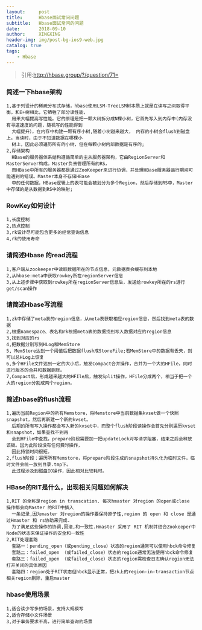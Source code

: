 ```yaml
---
layout:     post
title:      Hbase面试常问问题
subtitle:   Hbase面试常问的问题
date:       2018-09-10
author:     XINGXING
header-img: img/post-bg-ios9-web.jpg
catalog: true
tags:
    - Hbase
---
```


>
>引用:http://hbase.group/?/question/71=
> 

### 简述一下hbase架构
    1,基于列设计的稀疏分布式存储，hbase使用LSM-TreeLSM树本质上就是在读写之间取得平衡，和B+树相比，它牺牲了部分读性能，
      用来大幅提高写性能。它的原理是把一颗大树拆分成N棵小树，它首先写入到内存中(内存没有寻道速度的问题，随机写的性能得到
      大幅提升），在内存中构建一颗有序小树,随着小树越来越大， 内存的小树会flush到磁盘上。当读时，由于不知道数据在哪棵小
      树上，因此必须遍历所有的小树，但在每颗小树内部数据是有序的;
    2,存储架构
      HBase的服务器体系结构遵循简单的主从服务器架构，它由RegionServer和MasterServer构成。Master负责管理所有的RS，
      而HBase中所有的服务器都是通过ZooKeeper来进行协调，并处理HBase服务器运行期间可能遇到的错误。Master本身不存储HBase
      中的任何数据，HBase逻辑上的表可能会被划分为多个Region，然后存储到RS中，Master中存储的是从数据到RS中的映射;

###  RowKey如何设计      
    1,长度控制
    2,热点控制
    3,rk设计尽可能包含更多的经常查询信息
    4,rk的使用寿命
    
###  请简述Hbase 的read流程
    1,客户端从zookeeper中读取数据所在的节点信息，元数据表会缓存到本地
    2,从hbase:meta中获取rowkey所在regionServer信息
    3,从上述步骤中获取到rowkey所在regionServer信息后，发送给rowkey所在的rs进行get/scan操作
    
### 请简述Hbase写流程
    1,zk中存储了meta表的region信息，从meta表获取相应region信息，然后找到meta表的数据
    2,根据namespace、表名和rk根据meta表的数据找到写入数据对应的region信息
    3,找到对应的rs
    4,把数据分别写到HLog和MemStore
    5, MemStore达到一个阈值后把数据flush成StoreFile;若MemStore中的数据有丢失，则可以总HLog上恢复
    6,多个HFile文件达到一定的大小后，触发Compact合并操作，合并为一个大的HFile，同时进行版本的合并和数据删除。
    7,Compact后，形成越来越大的HFIle后，触发Split操作，HFile分成两个，相当于把一个大的region分割成两个region。

### 简述hbase的flush流程
    1,遍历当前Region中的所有Memstore，将Memstore中当前数据集kvset做一个快照snapshot，然后再新建一个新的kvset。
      后期的所有写入操作都会写入新的kvset中，而整个flush阶段读操作会首先分别遍历kvset和snapshot，如果查找不到再
      会到HFile中查找。prepare阶段需要加一把updateLock对写请求阻塞，结束之后会释放该锁。因为此阶段没有任何费时操作，
      因此持锁时间很短。
    2,flush阶段：遍历所有Memstore，将prepare阶段生成的snapshot持久化为临时文件，临时文件会统一放到目录.tmp下。
      此过程涉及到磁盘IO操作，因此相对比较耗时。

### HBase的RIT是什么，出现相关问题如何解决
    1,RIT 的全称是region in transcation. 每次hmaster 对region 的open或close 操作都会向Master 的RIT中插入
      一条记录,因为master 对region的操作要保持原子性,region 的 open 和 close 是通过Hmaster 和 rs协助来完成.
      为了满足这些操作的协调,回滚,和一致性.Hmaster 采用了 RIT 机制并结合Zookeeper中Node的状态来保证操作的安全和一致性
    2,RIT处理套路
      套路一：pending_open（或pending_close）状态的region通常可以使用hbck命令修复
      套路二：failed_open （或failed_close）状态的region通常无法使用hbck命令修复
      套路三：failed_open （或failed_close）状态的region需检查日志确认region无法打开关闭的具体原因
      套路四：region处于RIT状态但hbck显示正常，把zk上的region-in-transaction节点相关region删除，重启master
        
### hbase使用场景
    1,适合读少写多的场景，支持大规模写
    2,适合存储小文件场景
    3,对于事务要求不高，进行简单查询的场景
    
  




    
